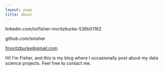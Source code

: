 ```yaml
---
layout: page
title: About
---
```


<p class="message">
  linkedin.com/in/fisher-moritzburke-536b01162 

  github.com/snisher

  fmoritzburke@gmail.com
</p>

Hi! I'm Fisher, and this is my blog where I occasionally post about my data science projects. Feel free to contact me.

